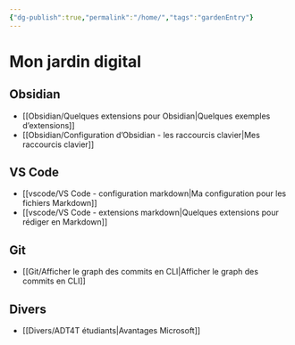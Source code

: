 ```yaml
---
{"dg-publish":true,"permalink":"/home/","tags":"gardenEntry"}
---
```



# Mon jardin digital

## Obsidian
- [[Obsidian/Quelques extensions pour Obsidian\|Quelques exemples d’extensions]]
- [[Obsidian/Configuration d’Obsidian - les raccourcis clavier\|Mes raccourcis clavier]]

## VS Code
- [[vscode/VS Code - configuration markdown\|Ma configuration pour les fichiers Markdown]]
- [[vscode/VS Code - extensions markdown\|Quelques extensions pour rédiger en Markdown]]

## Git
- [[Git/Afficher le graph des commits en CLI\|Afficher le graph des commits en CLI]]

## Divers
- [[Divers/ADT4T étudiants\|Avantages Microsoft]]
